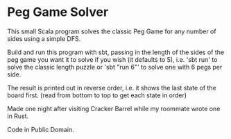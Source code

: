 Peg Game Solver
===============

This small Scala program solves the classic Peg Game for any number of sides using a simple DFS.

Build and run this program with sbt, passing in the length of the sides of the peg game you want it to solve if you wish (it defaults to 5), i.e. 'sbt run' to solve the classic length puzzle or 'sbt "run 6"' to solve one with 6 pegs per side.

The result is printed out in reverse order, i.e. it shows the last state of the board first. (read from bottom to top to get each state in order)


Made one night after visiting Cracker Barrel while my roommate wrote one in Rust.


Code in Public Domain.


